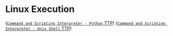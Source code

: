 <!---------------------------------------------------------------------------------
Copyright: (c) BLS OPS LLC.
This program is free software: you can redistribute it and/or modify
it under the terms of the GNU General Public License as published by
the Free Software Foundation, version 3.
This program is distributed in the hope that it will be useful,
but WITHOUT ANY WARRANTY; without even the implied warranty of
MERCHANTABILITY or FITNESS FOR A PARTICULAR PURPOSE. See the
GNU General Public License for more details.
You should have received a copy of the GNU General Public License
along with this program. If not, see <https://www.gnu.org/licenses/>.
--------------------------------------------------------------------------------->
# Linux Execution

([`Command and Scripting Interpreter - Python` TTP](TTP/T1059_Command_and_Scripting_Interpreter/006_Python/T1059.006.md))
([`Command and Scripting Interpreter - Unix Shell` TTP](TTP/T1059_Command_and_Scripting_Interpreter/004_Unix_Shell/T1059.004.md))